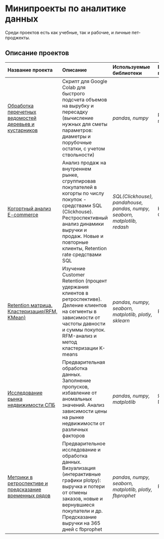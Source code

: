 # Минипроекты по аналитике данных

Среди проектов есть как учебные, так и рабочие, и личные пет-проджекты.

## Описание проектов


| Название проекта | Описание | Используемые библиотеки | Вид проекта | 
| :---------------------- | :---------------------- | :---------------------- | :---------------------- |
| [Обработка перечетных ведомостей деревьев и кустарников](tree_describer) | Скрипт для Google Colab для быстрого подсчета объемов на вырубку и пересадку (вычисление нужных для сметы параметров: диаметры и порубочные остатки, с учетом ствольности)| *pandas, numpy*| Рабочий проект|
| [Когортный анализ E-commerce](sql_cohort_analys_ecommerce) | Анализ продаж на внутреннем рынке, сгруппировав покупателей в когорты по числу покупок - средствами SQL (Clickhouse). Рестроспективный анализ динамики выручки и продаж. Новые и повторные клиенты, Retention rate средствами SQL| *SQL(Clickhouse), pandahouse, pandas, numpy, seaborn, matplotlib, redash*| Karpov Courses|
| [Retention матрица. Кластеризация(RFM, KMean)](retention_and_segmentation) | Изучение Customer Retention (процент удержания клиентов в ретроспективе). Деление клиентов на сегменты в зависимости от частоты давности и суммы покупок. RFM-анализ и метод кластеризации K-means| *pandas, numpy, seaborn, matplotlib, plotly, sklearn*| Pet Project|
| [Исследование рынка недвижимости СПБ](real_estate_spb_analisys) | Предварительная обработка данных. Заполнение пропусков, избавление от аномальных значений. Анализ зависимости цены на рынке недвижимости от различных факторов| *pandas, numpy, matplotlib*| Яндекс Практикум|
| [Метрики в ретроспективе и предсказание временных рядов](metrics_visual_prophet_prediction) | Предварительное исследование и обработка данных. Визуализация (интерактивные графики plotpy): выручка и потери от отмены заказов, новые и вернувшиеся покупатели и др. Предсказание выручки на 365 дней c fbprophet | *pandas, numpy, seaborn, matplotlib, plotly, fbprophet*| Pet Project|

